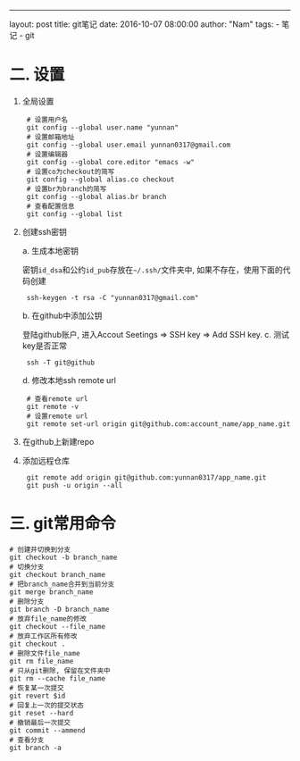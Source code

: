 ---
layout: post
title: git笔记
date: 2016-10-07 08:00:00
author: "Nam"
tags:
    - 笔记
    - git


# 二. 设置
1. 全局设置

        # 设置用户名
        git config --global user.name "yunnan"
        # 设置邮箱地址
        git config --global user.email yunnan0317@gmail.com
        # 设置编辑器
        git config --global core.editor "emacs -w"
        # 设置co为checkout的简写
        git config --global alias.co checkout
        # 设置br为branch的简写
        git config --global alias.br branch
        # 查看配置信息
        git config --global list

2. 创建ssh密钥

    a. 生成本地密钥

    密钥`id_dsa`和公约`id_pub`存放在`~/.ssh/`文件夹中, 如果不存在，使用下面的代码创建

        ssh-keygen -t rsa -C "yunnan0317@gmail.com"

    b. 在github中添加公钥

    登陆github账户, 进入Accout Seetings => SSH key => Add SSH key.
    c. 测试key是否正常

        ssh -T git@github

    d. 修改本地ssh remote url

        # 查看remote url
        git remote -v
        # 设置remote url
        git remote set-url origin git@github.com:account_name/app_name.git

3. 在github上新建repo

4. 添加远程仓库

        git remote add origin git@github.com:yunnan0317/app_name.git
        git push -u origin --all


# 三. git常用命令

    # 创建并切换到分支
    git checkout -b branch_name
    # 切换分支
    git checkout branch_name
    # 把branch_name合并到当前分支
    git merge branch_name
    # 删除分支
    git branch -D branch_name
    # 放弃file_name的修改
    git checkout --file_name
    # 放弃工作区所有修改
    git checkout .
    # 删除文件file_name
    git rm file_name
    # 只从git删除, 保留在文件夹中
    git rm --cache file_name
    # 恢复某一次提交
    git revert $id
    # 回复上一次的提交状态
    git reset --hard
    # 撤销最后一次提交
    git commit --ammend
    # 查看分支
    git branch -a
